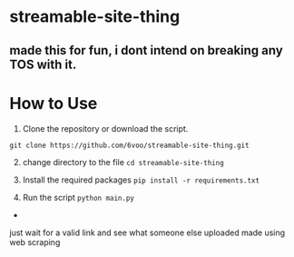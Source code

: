 # streamable-site-thing
made this for fun, i dont intend  on breaking any TOS with it.
-
# How to Use
1. Clone the repository or download the script. 
```
git clone https://github.com/6voo/streamable-site-thing.git
```

2. change directory to the file
```cd streamable-site-thing```

3. Install the required packages
```pip install -r requirements.txt```

4. Run the script
```python main.py```
-
just wait for a valid link and see what someone else uploaded 
made using web scraping
